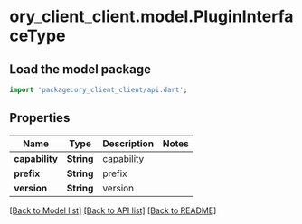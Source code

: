 # ory_client_client.model.PluginInterfaceType

## Load the model package
```dart
import 'package:ory_client_client/api.dart';
```

## Properties
Name | Type | Description | Notes
------------ | ------------- | ------------- | -------------
**capability** | **String** | capability | 
**prefix** | **String** | prefix | 
**version** | **String** | version | 

[[Back to Model list]](../README.md#documentation-for-models) [[Back to API list]](../README.md#documentation-for-api-endpoints) [[Back to README]](../README.md)


